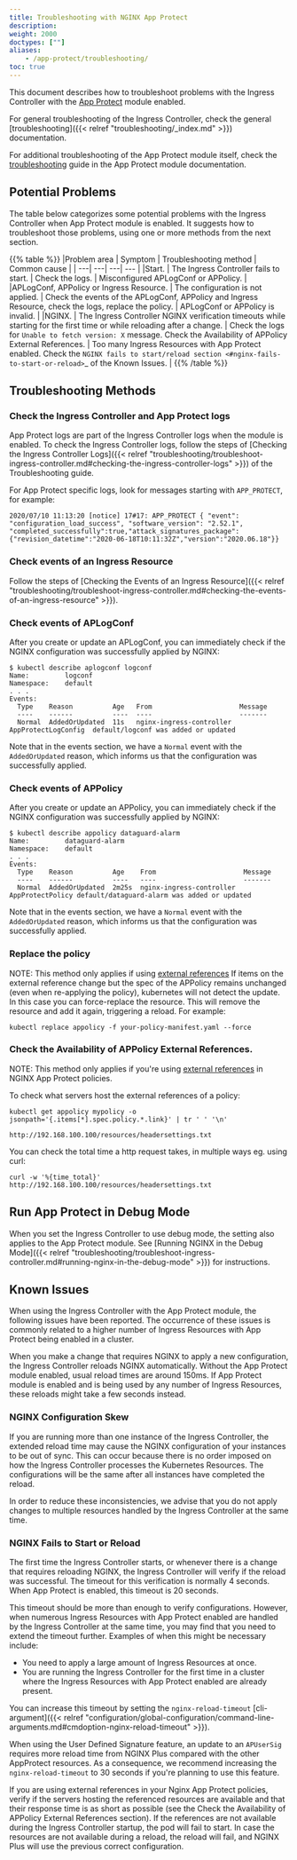 ```yaml
---
title: Troubleshooting with NGINX App Protect
description: 
weight: 2000
doctypes: [""]
aliases:
    - /app-protect/troubleshooting/
toc: true
---
```


This document describes how to troubleshoot problems with the Ingress Controller with the [App Protect](/nginx-app-protect/) module enabled.

For general troubleshooting of the Ingress Controller, check the general [troubleshooting]({{< relref "troubleshooting/_index.md" >}}) documentation.

For additional troubleshooting of the App Protect module itself, check the [troubleshooting](/nginx-app-protect/troubleshooting/) guide in the App Protect module documentation. 

## Potential Problems

The table below categorizes some potential problems with the Ingress Controller when App Protect module is enabled. It suggests how to troubleshoot those problems, using one or more methods from the next section.

{{% table %}} 
|Problem area | Symptom | Troubleshooting method | Common cause | 
| ---| ---| ---| --- | 
|Start. | The Ingress Controller fails to start. | Check the logs. | Misconfigured APLogConf or APPolicy. | 
|APLogConf, APPolicy or Ingress Resource. | The configuration is not applied. | Check the events of the APLogConf, APPolicy and Ingress Resource, check the logs, replace the policy. | APLogConf or APPolicy is invalid. | 
|NGINX. | The Ingress Controller NGINX verification timeouts while starting for the first time or while reloading after a change. | Check the logs for ``Unable to fetch version: X`` message. Check the Availability of APPolicy External References. | Too many Ingress Resources with App Protect enabled. Check the `NGINX fails to start/reload section <#nginx-fails-to-start-or-reload>`_ of the Known Issues. | 
{{% /table %}} 

## Troubleshooting Methods

### Check the Ingress Controller and App Protect logs

App Protect logs are part of the Ingress Controller logs when the module is enabled. To check the Ingress Controller logs, follow the steps of [Checking the Ingress Controller Logs]({{< relref "troubleshooting/troubleshoot-ingress-controller.md#checking-the-ingress-controller-logs" >}}) of the Troubleshooting guide.

For App Protect specific logs, look for messages starting with `APP_PROTECT`, for example:
```
2020/07/10 11:13:20 [notice] 17#17: APP_PROTECT { "event": "configuration_load_success", "software_version": "2.52.1", "completed_successfully":true,"attack_signatures_package":{"revision_datetime":"2020-06-18T10:11:32Z","version":"2020.06.18"}}
```

### Check events of an Ingress Resource

Follow the steps of [Checking the Events of an Ingress Resource]({{< relref "troubleshooting/troubleshoot-ingress-controller.md#checking-the-events-of-an-ingress-resource" >}}).

### Check events of APLogConf

After you create or update an APLogConf, you can immediately check if the NGINX configuration was successfully applied by NGINX:
```
$ kubectl describe aplogconf logconf
Name:         logconf
Namespace:    default
. . . 
Events:
  Type    Reason          Age   From                      Message
  ----    ------          ----  ----                      -------
  Normal  AddedOrUpdated  11s   nginx-ingress-controller  AppProtectLogConfig  default/logconf was added or updated
```
Note that in the events section, we have a `Normal` event with the `AddedOrUpdated` reason, which informs us that the configuration was successfully applied.

### Check events of APPolicy

After you create or update an APPolicy, you can immediately check if the NGINX configuration was successfully applied by NGINX:
```
$ kubectl describe appolicy dataguard-alarm
Name:         dataguard-alarm
Namespace:    default
. . . 
Events:
  Type    Reason          Age    From                      Message
  ----    ------          ----   ----                      -------
  Normal  AddedOrUpdated  2m25s  nginx-ingress-controller  AppProtectPolicy default/dataguard-alarm was added or updated
```
Note that in the events section, we have a `Normal` event with the `AddedOrUpdated` reason, which informs us that the configuration was successfully applied.

### Replace the policy

NOTE: This method only applies if using [external references](/nginx-app-protect/configuration/#external-references) 
If items on the external reference change but the spec of the APPolicy remains unchanged (even when re-applying the policy), kubernetes will not detect the update.
In this case you can force-replace the resource. This will remove the resource and add it again, triggering a reload. For example:

```
kubectl replace appolicy -f your-policy-manifest.yaml --force
```

### Check the Availability of APPolicy External References.

NOTE: This method only applies if you're using [external references](/nginx-app-protect/configuration/#external-references) in NGINX App Protect policies.

To check what servers host the external references of a policy: 
```
kubectl get appolicy mypolicy -o jsonpath='{.items[*].spec.policy.*.link}' | tr ' ' '\n'

http://192.168.100.100/resources/headersettings.txt
```

You can check the total time a http request takes, in multiple ways eg. using curl:
```
curl -w '%{time_total}' http://192.168.100.100/resources/headersettings.txt
```

## Run App Protect in Debug Mode

When you set the Ingress Controller to use debug mode, the setting also applies to the App Protect module.  See  [Running NGINX in the Debug Mode]({{< relref "troubleshooting/troubleshoot-ingress-controller.md#running-nginx-in-the-debug-mode" >}}) for instructions.

## Known Issues

When using the Ingress Controller with the App Protect module, the following issues have been reported. The occurrence of these issues is commonly related to a higher number of Ingress Resources with App Protect being enabled in a cluster.

When you make a change that requires NGINX to apply a new configuration, the Ingress Controller reloads NGINX automatically. Without the App Protect module enabled, usual reload times are around 150ms. If App Protect module is enabled and is being used by any number of Ingress Resources, these reloads might take a few seconds instead. 

### NGINX Configuration Skew

If you are running more than one instance of the Ingress Controller, the extended reload time may cause the NGINX configuration of your instances to be out of sync. This can occur because there is no order imposed on how the Ingress Controller processes the Kubernetes Resources. The configurations will be the same after all instances have completed the reload.

In order to reduce these inconsistencies, we advise that you do not apply changes to multiple resources handled by the Ingress Controller at the same time. 

### NGINX Fails to Start or Reload

The first time the Ingress Controller starts, or whenever there is a change that requires reloading NGINX, the Ingress Controller will verify if the reload was successful. The timeout for this verification is normally 4 seconds. When App Protect is enabled, this timeout is 20 seconds. 

This timeout should be more than enough to verify configurations. However, when numerous Ingress Resources with App Protect enabled are handled by the Ingress Controller at the same time, you may find that you need to extend the timeout further.  Examples of when this might be necessary include:

- You need to apply a large amount of Ingress Resources at once.
- You are running the Ingress Controller for the first time in a cluster where the Ingress Resources with App Protect enabled are already present.

You can increase this timeout by setting the `nginx-reload-timeout` [cli-argument]({{< relref "configuration/global-configuration/command-line-arguments.md#cmdoption-nginx-reload-timeout" >}}).

When using the User Defined Signature feature, an update to an `APUserSig` requires more reload time from NGINX Plus compared with the other AppProtect resources. As a consequence, we recommend increasing the `nginx-reload-timeout` to 30 seconds if you're planning to use this feature.

If you are using external references in your Nginx App Protect policies, verify if the servers hosting the referenced resources are available and that their response time is as short as possible (see the Check the Availability of APPolicy External References section). If the references are not available during the Ingress Controller startup, the pod will fail to start. In case the resources are not available during a reload, the reload will fail, and NGINX Plus will use the previous correct configuration.
